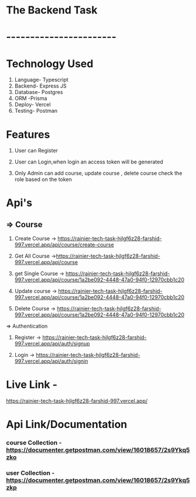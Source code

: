 # The Backend Task

# ----------------------- #


# Technology Used

1. Language- Typescript
2. Backend- Express JS
3. Database- Postgres
4. ORM -Prisma
5. Deploy- Vercel
6. Testing- Postman


# Features

1. User can Register 

2. User can Login,when login an  access token will be generated

3. Only Admin can add course, update course , delete course check the role based on the token

# Api's

## => Course

 1. Create Course ->  https://rainier-tech-task-hjlgf6z28-farshid-997.vercel.app/api/course/create-course

 2. Get All Course ->https://rainier-tech-task-hjlgf6z28-farshid-997.vercel.app/api/course

 3. get Single Course -> https://rainier-tech-task-hjlgf6z28-farshid-997.vercel.app/api/course/1a2be092-4448-47a0-94f0-12970cbb1c20

 4. Update course -> https://rainier-tech-task-hjlgf6z28-farshid-997.vercel.app/api/course/1a2be092-4448-47a0-94f0-12970cbb1c20

 5. Delete Course -> https://rainier-tech-task-hjlgf6z28-farshid-997.vercel.app/api/course/1a2be092-4448-47a0-94f0-12970cbb1c20

 => Authentication

 1. Register -> https://rainier-tech-task-hjlgf6z28-farshid-997.vercel.app/api/auth/signup

 2. Login -> https://rainier-tech-task-hjlgf6z28-farshid-997.vercel.app/api/auth/signin

 # Live Link -

 https://rainier-tech-task-hjlgf6z28-farshid-997.vercel.app/

 # Api Link/Documentation

 ### course Collection - https://documenter.getpostman.com/view/16018657/2s9Ykq5zko
 ### user Collection -   https://documenter.getpostman.com/view/16018657/2s9Ykq5zkp

